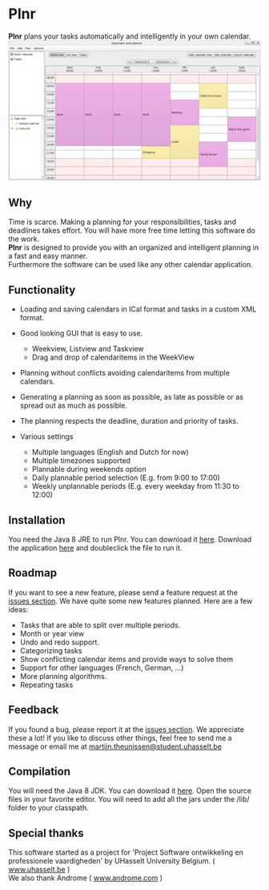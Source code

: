 Plnr
=========

**Plnr** plans your tasks automatically and intelligently in your own calendar.
![Preview](./screenshots/img_5.png)

Why
----------
Time is scarce. Making a planning for your responsibilities, tasks and deadlines takes effort. You will have more free time letting this software do the work.<br>
**Plnr** is designed to provide you with an organized and intelligent planning in a fast and easy manner.<br>
Furthermore the software can be used like any other calendar application.

Functionality
----------
- Loading and saving calendars in ICal format and tasks in a custom XML format.

- Good looking GUI that is easy to use.
    * Weekview, Listview and Taskview
    * Drag and drop of calendaritems in the WeekView

- Planning without conflicts avoiding calendaritems from multiple calendars.

- Generating a planning as soon as possible, as late as possible or as spread out as much as possible.

- The planning respects the deadline, duration and priority of tasks.

- Various settings
    * Multiple languages (English and Dutch for now)
    * Multiple timezones supported
    * Plannable during weekends option
    * Daily plannable period selection (E.g. from 9:00 to 17:00)
    * Weekly unplannable periods (E.g. every weekday from 11:30 to 12:00)

Installation
----------
You need the Java 8 JRE to run Plnr. You can download it [here](http://www.oracle.com/technetwork/java/javase/downloads/jre8-downloads-2133155.html).
Download the application [here](./releases/plnr.jar) and doubleclick the file to run it.

Roadmap
----------
If you want to see a new feature, please send a feature request at the [issues section](https://github.com/MartijnTheunissen/PLNR/issues).
We have quite some new features planned. Here are a few ideas:

- Tasks that are able to split over multiple periods.
- Month or year view
- Undo and redo support.
- Categorizing tasks
- Show conflicting calendar items and provide ways to solve them
- Support for other languages (French, German, ...)
- More planning algorithms.
- Repeating tasks

Feedback
-----------
If you found a bug, please report it at the [issues section](https://github.com/MartijnTheunissen/PLNR/issues). We appreciate these a lot! 
If you like to discuss other things, feel free to send me a message or email me at martijn.theunissen@student.uhasselt.be

Compilation
-----------
You will need the Java 8 JDK. You can download it [here](http://www.oracle.com/technetwork/java/javase/downloads/jdk8-downloads-2133151.html).
Open the source files in your favorite editor. You will need to add all the jars under the /lib/ folder to your classpath.

Special thanks
-----------
 This software started as a project for 'Project Software ontwikkeling en professionele vaardigheden' by UHasselt University Belgium. ( www.uhasselt.be ) <br>
 We also thank Androme ( www.androme.com )
